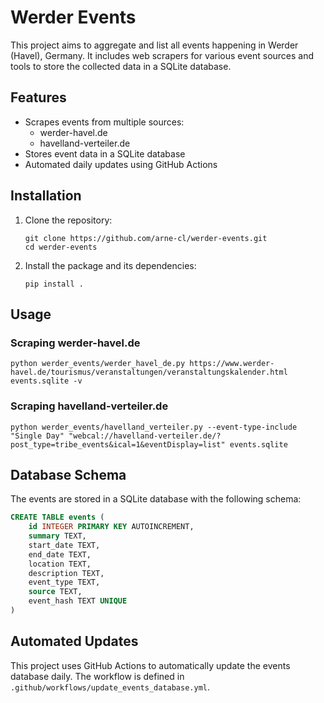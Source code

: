 # Werder Events

This project aims to aggregate and list all events happening in Werder (Havel), Germany.
It includes web scrapers for various event sources and tools to store the collected data in a SQLite database.

## Features

- Scrapes events from multiple sources:
  - werder-havel.de
  - havelland-verteiler.de
- Stores event data in a SQLite database
- Automated daily updates using GitHub Actions

## Installation

1. Clone the repository:
   ```
   git clone https://github.com/arne-cl/werder-events.git
   cd werder-events
   ```

2. Install the package and its dependencies:
   ```
   pip install .
   ```

## Usage

### Scraping werder-havel.de

```
python werder_events/werder_havel_de.py https://www.werder-havel.de/tourismus/veranstaltungen/veranstaltungskalender.html events.sqlite -v
```

### Scraping havelland-verteiler.de

```
python werder_events/havelland_verteiler.py --event-type-include "Single Day" "webcal://havelland-verteiler.de/?post_type=tribe_events&ical=1&eventDisplay=list" events.sqlite
```

## Database Schema

The events are stored in a SQLite database with the following schema:

```sql
CREATE TABLE events (
    id INTEGER PRIMARY KEY AUTOINCREMENT,
    summary TEXT,
    start_date TEXT,
    end_date TEXT,
    location TEXT,
    description TEXT,
    event_type TEXT,
    source TEXT,
    event_hash TEXT UNIQUE
)
```

## Automated Updates

This project uses GitHub Actions to automatically update the events database daily. The workflow is defined in `.github/workflows/update_events_database.yml`.
